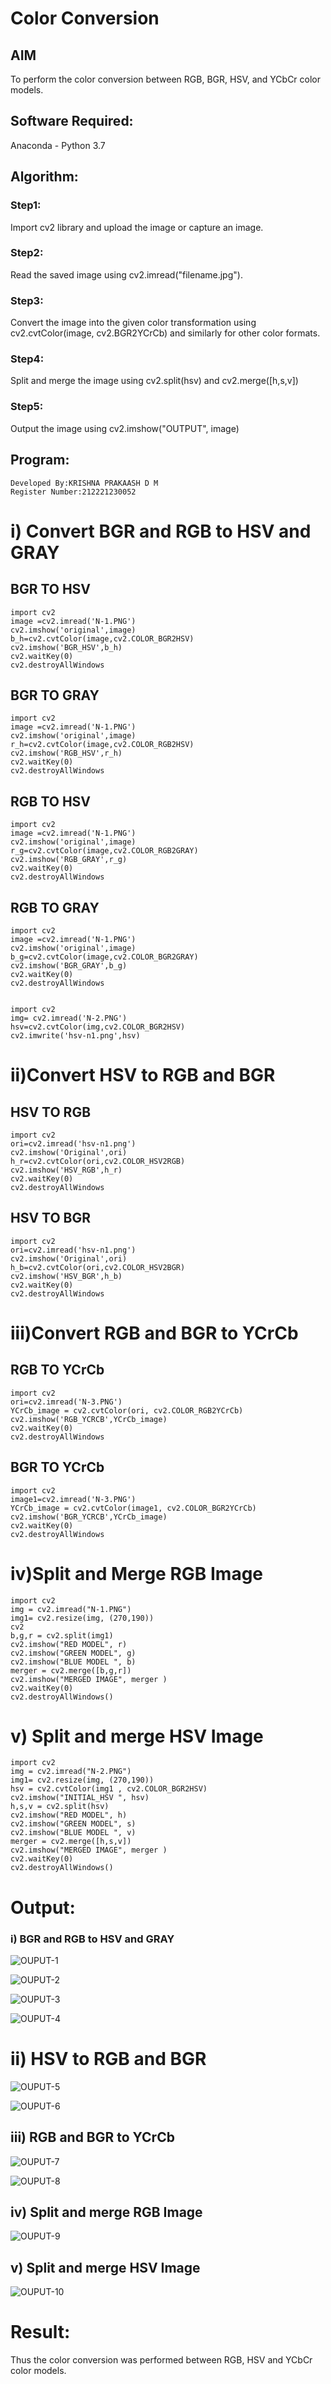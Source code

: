 # Color Conversion
## AIM
To perform the color conversion between RGB, BGR, HSV, and YCbCr color models.

## Software Required:
Anaconda - Python 3.7
## Algorithm:
### Step1:
Import cv2 library and upload the image or capture an image.

### Step2:
Read the saved image using cv2.imread("filename.jpg").

### Step3:
Convert the image into the given color transformation using cv2.cvtColor(image, cv2.BGR2YCrCb) and similarly for other color formats.

### Step4:
Split and merge the image using cv2.split(hsv) and cv2.merge([h,s,v])

### Step5:
Output the image using cv2.imshow("OUTPUT", image)

## Program:
```
Developed By:KRISHNA PRAKAASH D M
Register Number:212221230052
```

# i) Convert BGR and RGB to HSV and GRAY

## BGR TO HSV

```
import cv2
image =cv2.imread('N-1.PNG')
cv2.imshow('original',image)
b_h=cv2.cvtColor(image,cv2.COLOR_BGR2HSV)
cv2.imshow('BGR_HSV',b_h)
cv2.waitKey(0)
cv2.destroyAllWindows
```

##  BGR TO GRAY
```
import cv2
image =cv2.imread('N-1.PNG')
cv2.imshow('original',image)
r_h=cv2.cvtColor(image,cv2.COLOR_RGB2HSV)
cv2.imshow('RGB_HSV',r_h)
cv2.waitKey(0)
cv2.destroyAllWindows
```
##  RGB TO HSV
```
import cv2
image =cv2.imread('N-1.PNG')
cv2.imshow('original',image)
r_g=cv2.cvtColor(image,cv2.COLOR_RGB2GRAY)
cv2.imshow('RGB_GRAY',r_g)
cv2.waitKey(0)
cv2.destroyAllWindows
```

## RGB TO GRAY
```
import cv2
image =cv2.imread('N-1.PNG')
cv2.imshow('original',image)
b_g=cv2.cvtColor(image,cv2.COLOR_BGR2GRAY)
cv2.imshow('BGR_GRAY',b_g)
cv2.waitKey(0)
cv2.destroyAllWindows
```
```

import cv2
img= cv2.imread('N-2.PNG')
hsv=cv2.cvtColor(img,cv2.COLOR_BGR2HSV)
cv2.imwrite('hsv-n1.png',hsv)
```

# ii)Convert HSV to RGB and BGR
## HSV TO RGB
```
import cv2
ori=cv2.imread('hsv-n1.png')
cv2.imshow('Original',ori)
h_r=cv2.cvtColor(ori,cv2.COLOR_HSV2RGB)
cv2.imshow('HSV_RGB',h_r)
cv2.waitKey(0)
cv2.destroyAllWindows
```
## HSV TO BGR
```
import cv2
ori=cv2.imread('hsv-n1.png')
cv2.imshow('Original',ori)
h_b=cv2.cvtColor(ori,cv2.COLOR_HSV2BGR)
cv2.imshow('HSV_BGR',h_b)
cv2.waitKey(0)
cv2.destroyAllWindows

```


# iii)Convert RGB and BGR to YCrCb

## RGB TO YCrCb
```
import cv2
ori=cv2.imread('N-3.PNG')
YCrCb_image = cv2.cvtColor(ori, cv2.COLOR_RGB2YCrCb)
cv2.imshow('RGB_YCRCB',YCrCb_image)
cv2.waitKey(0)
cv2.destroyAllWindows
```

## BGR TO YCrCb
```
import cv2
image1=cv2.imread('N-3.PNG')
YCrCb_image = cv2.cvtColor(image1, cv2.COLOR_BGR2YCrCb)
cv2.imshow('BGR_YCRCB',YCrCb_image)
cv2.waitKey(0)
cv2.destroyAllWindows
```


# iv)Split and Merge RGB Image
```
import cv2
img = cv2.imread("N-1.PNG")
img1= cv2.resize(img, (270,190))
cv2
b,g,r = cv2.split(img1)
cv2.imshow("RED MODEL", r)
cv2.imshow("GREEN MODEL", g)
cv2.imshow("BLUE MODEL ", b)
merger = cv2.merge([b,g,r])
cv2.imshow("MERGED IMAGE", merger )
cv2.waitKey(0)
cv2.destroyAllWindows()

```





# v) Split and merge HSV Image
```
import cv2
img = cv2.imread("N-2.PNG")
img1= cv2.resize(img, (270,190))
hsv = cv2.cvtColor(img1 , cv2.COLOR_BGR2HSV)
cv2.imshow("INITIAL_HSV ", hsv)
h,s,v = cv2.split(hsv)
cv2.imshow("RED MODEL", h)
cv2.imshow("GREEN MODEL", s)
cv2.imshow("BLUE MODEL ", v)
merger = cv2.merge([h,s,v])
cv2.imshow("MERGED IMAGE", merger )
cv2.waitKey(0)
cv2.destroyAllWindows()
```


# Output:
### i) BGR and RGB to HSV and GRAY
![OUPUT-1](OP-1.PNG)

![OUPUT-2](OP-2.PNG)

![OUPUT-3](OP-3.PNG)

![OUPUT-4](OP-4.PNG)


# ii) HSV to RGB and BGR
![OUPUT-5](OUT-5.PNG)


![OUPUT-6](OUT-6.PNG)


## iii) RGB and BGR to YCrCb
![OUPUT-7](OP-07.PNG)

![OUPUT-8](OP-08.PNG)


## iv) Split and merge RGB Image
![OUPUT-9](OUTP-09.PNG)


## v) Split and merge HSV Image
![OUPUT-10](OUTP-10.PNG)


# Result:
Thus the color conversion was performed between RGB, HSV and YCbCr color models.


